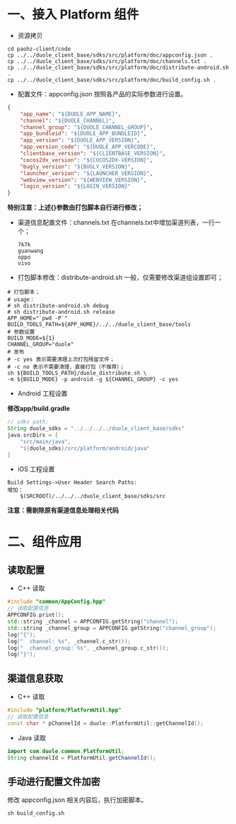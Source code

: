 # 一、接入 Platform 组件

- 资源拷贝

```shell
cd paohz-client/code
cp ../../duole_client_base/sdks/src/platform/doc/appconfig.json .
cp ../../duole_client_base/sdks/src/platform/doc/channels.txt .
cp ../../duole_client_base/sdks/src/platform/doc/distribute-android.sh .
cp ../../duole_client_base/sdks/src/platform/doc/build_config.sh .
```

- 配置文件：appconfig.json 
按照各产品的实际参数进行设置。
```json
{
    "app_name": "${DUOLE_APP_NAME}",
    "channel": "${DUOLE_CHANNEL}",
    "channel_group": "${DUOLE_CHANNEL_GROUP}",
    "app_bundleid": "${DUOLE_APP_BUNDLEID}",
    "app_version": "${DUOLE_APP_VERSION}",
    "app_version_code": "${DUOLE_APP_VERCODE}",
    "clientbase_version": "${CLIENTBASE_VERSION}",
    "cocos2dx_version": "${COCOS2DX-VERSION}",
    "bugly_version": "${BUGLY_VERSION}",
    "launcher_version": "${LAUNCHER_VERSION}",
    "webview_version": "${WEBVIEW_VERSION}",
    "login_version": "${LOGIN_VERSION}"
}
```
**特别注意：上述{}参数由打包脚本自行进行修改；**

- 渠道信息配置文件：channels.txt 
在channels.txt中增加渠道列表，一行一个；
    ```text
    7k7k
    guanwang
    oppo
    vivo
    ```    
- 打包脚本修改：distribute-android.sh 
一般，仅需要修改渠道组设置即可；
```shell
# 打包脚本；
# usage：
# sh distribute-android.sh debug
# sh distribute-android.sh release
APP_HOME="`pwd -P`"
BUILD_TOOLS_PATH=${APP_HOME}/../../duole_client_base/tools
# 参数设置
BUILD_MODE=${1}
CHANNEL_GROUP="duole"
# 发布
# -c yes 表示需要清理上次打包残留文件；
# -c no 表示不需要清理，直接打包（不推荐）；
sh ${BUILD_TOOLS_PATH}/duole_distribute.sh \
-m ${BUILD_MODE} -p android -g ${CHANNEL_GROUP} -c yes
```
- Android 工程设置

**修改app/build.gradle** 
```groovy
// sdks path:
String duole_sdks = "../../../../duole_client_base/sdks"
java.srcDirs = [
    "src/main/java",
    "${duole_sdks}/src/platform/android/java"
]
```

- iOS 工程设置
```
Build Settings->User Header Search Paths:
增加：
    $(SRCROOT)/../../../duole_client_base/sdks/src

```

**注意：需剔除原有渠道信息处理相关代码**

# 二、组件应用
## 读取配置
- C++ 读取
```C++
#include "common/AppConfig.hpp"
// 读取配置信息
APPCONFIG.print();
std::string _channel = APPCONFIG.getString("channel");
std::string _channel_group = APPCONFIG.getString("channel_group");
log("{");
log("  channel: %s", _channel.c_str());
log("  channel_group: %s", _channel_group.c_str());
log("}");
```
## 渠道信息获取
- C++ 读取
```C++
#include "platform/PlatformUtil.hpp"
// 读取配置信息
const char * pChannelId = duole::PlatformUtil::getChannelId();
```
- Java 读取
```java
import com.duole.common.PlatformUtil;
String channelId = PlatformUtil.getChannelId();
```

## 手动进行配置文件加密
修改 appconfig.json 相关内容后，执行加密脚本。
```shell
sh build_config.sh
```

